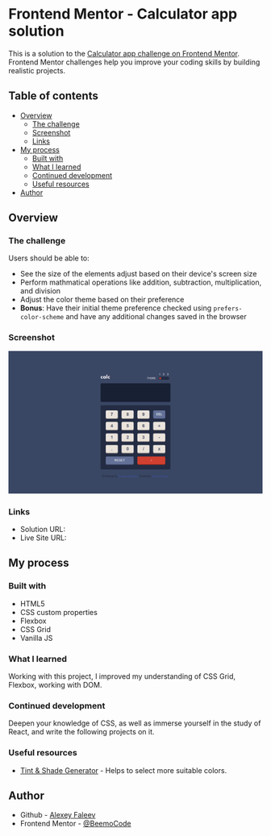 # Frontend Mentor - Calculator app solution

This is a solution to the [Calculator app challenge on Frontend Mentor](https://www.frontendmentor.io/challenges/calculator-app-9lteq5N29). Frontend Mentor challenges help you improve your coding skills by building realistic projects.

## Table of contents

- [Overview](#overview)
  - [The challenge](#the-challenge)
  - [Screenshot](#screenshot)
  - [Links](#links)
- [My process](#my-process)
  - [Built with](#built-with)
  - [What I learned](#what-i-learned)
  - [Continued development](#continued-development)
  - [Useful resources](#useful-resources)
- [Author](#author)

## Overview

### The challenge

Users should be able to:

- See the size of the elements adjust based on their device's screen size
- Perform mathmatical operations like addition, subtraction, multiplication, and division
- Adjust the color theme based on their preference
- **Bonus**: Have their initial theme preference checked using `prefers-color-scheme` and have any additional changes saved in the browser

### Screenshot

![](./screenshot.png)

### Links

- Solution URL: [](https://github.com/BeemoCode/solutionForFrontendMentor/tree/main/calculator-app/src)
- Live Site URL: [](https://calculator-frontendmentor-faleev.netlify.app/)

## My process

### Built with

- HTML5
- CSS custom properties
- Flexbox
- CSS Grid
- Vanilla JS

### What I learned

Working with this project, I improved my understanding of CSS Grid, Flexbox, working with DOM.

### Continued development

Deepen your knowledge of CSS, as well as immerse yourself in the study of React, and write the following projects on it.

### Useful resources

- [Tint & Shade Generator](https://maketintsandshades.com/) - Helps to select more suitable colors.

## Author

- Github - [Alexey Faleev](https://github.com/BeemoCode)
- Frontend Mentor - [@BeemoCode](https://www.frontendmentor.io/profile/BeemoCode)
